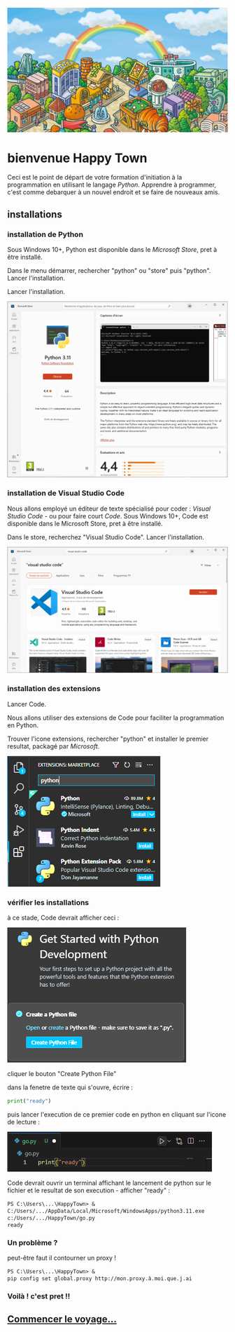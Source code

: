 ![hello](img/city.jpeg)
# bienvenue Happy Town

Ceci est le point de départ de votre formation d'initiation à la programmation en utilisant le langage *Python*. Apprendre à programmer, c'est comme debarquer à un nouvel endroit et se faire de nouveaux amis.


## installations

### installation de Python

Sous Windows 10+, Python est disponible dans le *Microsoft Store*, pret à être installé.

Dans le menu démarrer, rechercher "python" ou "store" puis "python". Lancer l'installation.

Lancer l'installation.

![Python dans le Microsoft Store](img/installationPython.png)


### installation de Visual Studio Code

Nous allons employé un éditeur de texte spécialisé pour coder : *Visual Studio Code* - ou pour faire court *Code*. Sous Windows 10+, Code est disponible dans le Microsoft Store, pret à être installé.

Dans le store, recherchez "Visual Studio Code". Lancer l'installation.

![Visual Studio Code dans le Microsoft Store](img/installationCode.png)


### installation des extensions

Lancer Code.

Nous allons utiliser des extensions de Code pour faciliter la programmation en Python.

Trouver l'icone extensions, rechercher "python" et installer le premier resultat, packagé par *Microsoft*.

![extensions dans Visual Studio Code](img/installationExtensions.png)


### vérifier les installations

à ce stade, Code devrait afficher ceci :

![get started](img/getStarted.png)

cliquer le bouton "Create Python File"

dans la fenetre de texte qui s'ouvre, écrire :
```python
print("ready")
```

puis lancer l'execution de ce premier code en python en cliquant sur l'icone de lecture :

![lancer l'execution](img/getStartedExecution.png)

Code devrait ouvrir un terminal affichant le lancement de python sur le fichier et le resultat de son execution - afficher "ready" :
```
PS C:\Users\...\HappyTown> &
C:/Users/.../AppData/Local/Microsoft/WindowsApps/python3.11.exe c:/Users/.../HappyTown/go.py
ready
```


### Un problème ? 

peut-être faut il contourner un proxy !

```
PS C:\Users\...\HappyTown> &
pip config set global.proxy http://mon.proxy.à.moi.que.j.ai
```


### Voilà ! c'est pret !!

## [Commencer le voyage...](HappyTown.ipynb)
